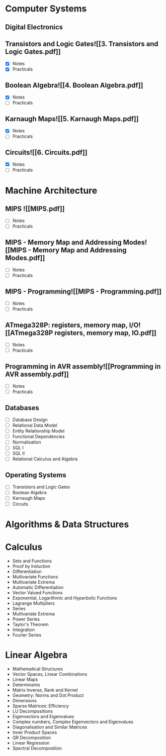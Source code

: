 # Computer Systems 

## Digital Electronics
## Transistors and Logic Gates![[3. Transistors and Logic Gates.pdf]]
- [x] Notes
- [x] Practicals
## Boolean Algebra![[4. Boolean Algebra.pdf]]
- [x] Notes
- [ ] Practicals

## Karnaugh Maps![[5. Karnaugh Maps.pdf]]
- [x] Notes
- [ ] Practicals
## Circuits![[6. Circuits.pdf]]
- [x] Notes
- [ ] Practicals
# Machine Architecture
## MIPS ![[MIPS.pdf]]
- [ ] Notes
- [ ] Practicals
## MIPS - Memory Map and Addressing Modes![[MIPS - Memory Map and Addressing Modes.pdf]]
- [ ] Notes
- [ ] Practicals
## MIPS - Programming![[MIPS - Programming.pdf]]
- [ ] Notes
- [ ] Practicals
## ATmega328P: registers, memory map, I/O![[ATmega328P registers, memory map, IO.pdf]]
- [ ] Notes
- [ ] Practicals
## Programming in AVR assembly![[Programming in AVR assembly.pdf]]
- [ ] Notes
- [ ] Practicals
## Databases
- [ ] Database Design
- [ ] Relational Data Model
- [ ] Entity Relationship Model
- [ ] Functional Dependencies
- [ ] Normalisation
- [ ] SQL I
- [ ] SQL II
- [ ] Relational Calculus and Algebra
## Operating Systems
- [ ] Transistors and Logic Gates
- [ ] Boolean Algebra
- [ ] Karnaugh Maps
- [ ] Circuits
# Algorithms & Data Structures 

# Calculus 

- Sets and Functions
- Proof by Induction
- Differentiation
- Multivariate Functions
- Multivariate Extrema
- Automatic Differentiation
- Vector Valued Functions
- Exponential, Logarithmic and Hyperbolic Functions
- Lagrange Multipliers
- Series
- Multivariate Extrema
- Power Series
- Taylor's Theorem
- Integration
- Fourier Series

# Linear Algebra

- Mathematical Structures
- Vector Spaces, Linear Combinations
- Linear Maps
- Determinants
- Matrix Inverse, Rank and Kernel
- Geometry: Norms and Dot Product
- Dimensions
- Sparse Matrices: Efficiency
- LU Decompositions
- Eigenvectors and Eigenvalues
- Complex numbers, Complex Eigenvectors and Eigenvalues
- Diagonalisation and Similar Matrices
- Inner Product Spaces
- QR Decomposition
- Linear Regression
- Spectral Decomposition